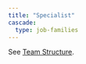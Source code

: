 ```yaml
---
title: "Specialist"
cascade:
  type: job-families
---
```


See [Team Structure](/handbook/company/structure/#specialist).
